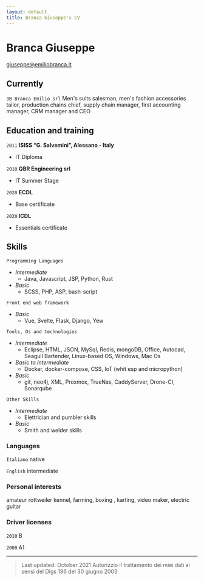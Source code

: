 ```yaml
---
layout: default
title: Branca Giuseppe's CV
---
```

# Branca Giuseppe

<div id="webaddress">
<a href="giuseppe@emiliobranca.it">giuseppe@emiliobranca.it</a>
</div>


## Currently

`3B Branca Emilio srl`
Men's suits salesman, men's fashion accessories tailor, production chains chief, supply chain manager, first accounting manager, CRM manager and CEO 



## Education and training

`2011`
__ISISS “G. Salvemini”, Alessano - Italy__ 

- IT Diploma

`2010`
**QBR Engineering srl**

- IT Summer Stage

`2020`
__ECDL__

- Base certificate

`2020`
__ICDL__

- Essentials certificate


## Skills

`Programming Languages`<br>
  - _Intermediate_ 
    - Java, Javascript, JSP, Python, Rust 
  - _Basic_ 
    - SCSS, PHP, ASP, bash-script

`Front end web framework`<br>
  - _Basic_ 
    - Vue, Svelte, Flask, Django, Yew

`Tools, Os and technologies`<br>
  - _Intermediate_
    - Eclipse, HTML, JSON, MySql, Redis, mongoDB, Office, Autocad, Seagull Bartender, Linux-based OS, Windows, Mac Os
  - _Basic to Intermediate_
    - Docker, docker-compose, CSS, IoT (whit esp and micropython)
  - _Basic_
    - git, neo4j, XML, Proxmox, TrueNas, CaddyServer, Drone-CI, Sonarqube
 
`Other Skills`
  - _Intermediate_
    - Elettrician and pumbler skills
  - _Basic_
    - Smith and welder skills

### Languages
`Italiano`
native

`English`
intermediate


### Personal interests
amateur rottweiler kennel, farming, boxing , karting, video maker, electric guitar


### Driver licenses

`2010`
B

`2008`
A1

----------

> Last updated: October 2021
> Autorizzio il trattamento dei miei dati ai sensi del Dlgs 196 del 30 giugno 2003


